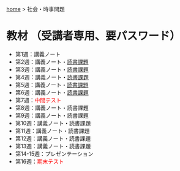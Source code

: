 [home](https://hirosasada.github.io/) > 社会・時事問題    
# 教材 （受講者専用、要パスワード）  
- 第1週：講義ノート  
- 第2週：講義ノート・[読書課題](https://drive.google.com/open?id=1nJTuVyzsNeji32kd6hIdtHFEYvG1xxZm)  
- 第3週：講義ノート・[読書課題](https://drive.google.com/open?id=1ogSq9EkiDFhUuk7cFi6T1H6g8gRnjSJ7)  
- 第4週：講義ノート・[読書課題](https://drive.google.com/open?id=1GTYJTzPSirVsGnW9IFYbIOmszqpJhLAu)  
- 第5週：講義ノート・[読書課題](https://drive.google.com/open?id=1xdtOvnbKj5GXJqrRCsgNI2-m-r7NX0Mj)  
- 第6週：講義ノート・[読書課題](https://drive.google.com/open?id=15nBFxIvRsr4myJGv-o2-J6O_cVYxCCHQ)  
- 第7週：<font color="Red">中間テスト</font>  
- 第8週：講義ノート・読書課題  
- 第9週：講義ノート・読書課題  
- 第10週：講義ノート・読書課題 
- 第11週：講義ノート・読書課題  
- 第12週：講義ノート・読書課題 
- 第13週：講義ノート・読書課題  
- 第14-15週：プレゼンテーション  
- 第16週：<font color="Red">期末テスト</font>    
